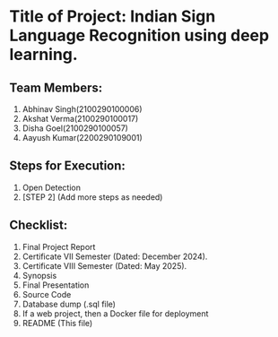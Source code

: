 # Title of Project: Indian Sign Language Recognition using deep learning.

## Team Members:
1. Abhinav Singh(2100290100006)
2. Akshat Verma(2100290100017)
3. Disha Goel(2100290100057)
4. Aayush Kumar(2200290109001)

## Steps for Execution:
1. Open Detection 
2. [STEP 2]
   (Add more steps as needed)

## Checklist:
1. Final Project Report
2. Certificate VII Semester (Dated: December 2024).
3. Certificate VIII Semester (Dated: May 2025).
4. Synopsis
5. Final Presentation
6. Source Code
7. Database dump (.sql file)
8. If a web project, then a Docker file for deployment
9. README (This file)
